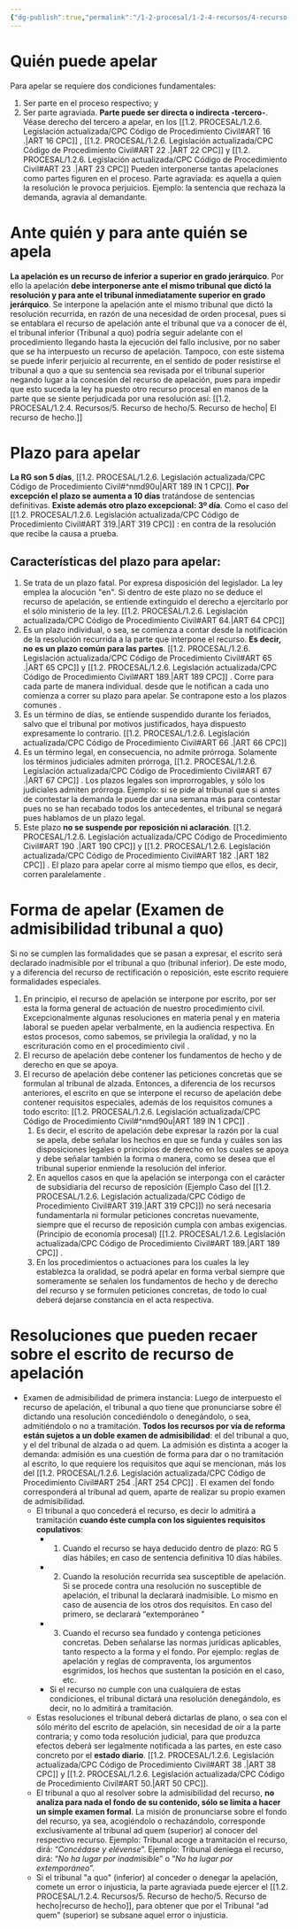 ```yaml
---
{"dg-publish":true,"permalink":"/1-2-procesal/1-2-4-recursos/4-recurso-de-apelacion/4-2-interposicion-del-recurso-de-apelacion/","tags":["Procesal"]}
---
```


# Quién puede apelar

Para apelar se requiere dos condiciones fundamentales:
1. Ser parte en el proceso respectivo; y
 2. Ser parte agraviada.
**Parte puede ser directa o indirecta -tercero-**. Véase derecho del tercero a apelar, en los [[1.2. PROCESAL/1.2.6. Legislación actualizada/CPC Código de Procedimiento Civil#ART 16 .\|ART 16 CPC]] , [[1.2. PROCESAL/1.2.6. Legislación actualizada/CPC Código de Procedimiento Civil#ART 22 .\|ART 22 CPC]]  y [[1.2. PROCESAL/1.2.6. Legislación actualizada/CPC Código de Procedimiento Civil#ART 23 .\|ART 23 CPC]]
Pueden interponerse tantas apelaciones como partes figuren en el proceso.
Parte agraviada: es aquella a quien la resolución le provoca perjuicios. Ejemplo: la sentencia que rechaza la demanda, agravia al demandante.

# Ante quién y para ante quién se apela

**La apelación es un recurso de inferior a superior en grado jerárquico**. Por ello la apelación **debe interponerse ante el mismo tribunal que dictó la resolución y para ante el tribunal inmediatamente superior en grado jerárquico**.
Se interpone la apelación ante el mismo tribunal que dictó la resolución recurrida, en razón de una necesidad de orden procesal, pues si se entablara el recurso de apelación ante el tribunal que va a conocer de él, el tribunal inferior (Tribunal a quo) podría seguir adelante con el procedimiento llegando hasta la ejecución del fallo inclusive, por no saber que se ha interpuesto un recurso de apelación.
Tampoco, con este sistema se puede inferir perjuicio al recurrente, en el sentido de poder resistirse el tribunal a quo a que su sentencia sea revisada por el tribunal superior negando lugar a la concesión del recurso de apelación, pues para impedir que esto suceda la ley ha puesto otro recurso procesal en manos de la parte que se siente perjudicada por una resolución así: [[1.2. PROCESAL/1.2.4. Recursos/5. Recurso de hecho/5. Recurso de hecho\| El recurso de hecho.]]

# Plazo para apelar

**La RG son 5 días**, [[1.2. PROCESAL/1.2.6. Legislación actualizada/CPC Código de Procedimiento Civil#^nmd90u\|ART 189 IN 1 CPC]]. **Por excepción el plazo se aumenta a 10 días** tratándose de sentencias definitivas. **Existe además otro plazo excepcional: 3º día**. Como el caso del [[1.2. PROCESAL/1.2.6. Legislación actualizada/CPC Código de Procedimiento Civil#ART 319.\|ART 319 CPC]] : en contra de la resolución que recibe la causa a prueba.

## Características del plazo para apelar:

 1. Se trata de un plazo fatal. Por expresa disposición del legislador. La ley emplea la alocución "en". Si dentro de este plazo no se deduce el recurso de apelación, se entiende extinguido el derecho a ejercitarlo por el sólo ministerio de la ley. [[1.2. PROCESAL/1.2.6. Legislación actualizada/CPC Código de Procedimiento Civil#ART 64.\|ART 64 CPC]]
 2. Es un plazo individual, o sea, se comienza a contar desde la notificación de la resolución recurrida a la parte que interpone el recurso. **Es decir, no es un plazo común para las partes**. [[1.2. PROCESAL/1.2.6. Legislación actualizada/CPC Código de Procedimiento Civil#ART 65 .\|ART 65 CPC]]  y  [[1.2. PROCESAL/1.2.6. Legislación actualizada/CPC Código de Procedimiento Civil#ART 189.\|ART 189 CPC]] . Corre para cada parte de manera individual. desde que le notifican a cada uno comienza a correr su plazo para apelar. Se contrapone esto a los plazos comunes .
 3. Es un término de días, se entiende suspendido durante los feriados, salvo que el tribunal por motivos justificados, haya dispuesto expresamente lo contrario. [[1.2. PROCESAL/1.2.6. Legislación actualizada/CPC Código de Procedimiento Civil#ART 66 .\|ART 66 CPC]]
 4. Es un término legal, en consecuencia, no admite prórroga. Solamente los términos judiciales admiten prórroga, [[1.2. PROCESAL/1.2.6. Legislación actualizada/CPC Código de Procedimiento Civil#ART 67 .\|ART 67 CPC]] . Los plazos legales son improrrogables, y sólo los judiciales admiten prórroga. Ejemplo: si se pide al tribunal que si antes de contestar la demanda le puede dar una semana más para contestar pues no se han recabado todos los antecedentes, el tribunal se negará pues hablamos de un plazo legal.
5. Este plazo **no se suspende por reposición ni aclaración**. [[1.2. PROCESAL/1.2.6. Legislación actualizada/CPC Código de Procedimiento Civil#ART 190 .\|ART 190 CPC]]  y [[1.2. PROCESAL/1.2.6. Legislación actualizada/CPC Código de Procedimiento Civil#ART 182 .\|ART 182 CPC]] . El plazo para apelar corre al mismo tiempo que ellos, es decir, corren paralelamente .

# Forma de apelar (Examen de admisibilidad tribunal a quo)

Si no se cumplen las formalidades que se pasan a expresar, el escrito será declarado inadmisible por el tribunal a quo (tribunal inferior). De este modo, y a diferencia del recurso de rectificación o reposición, este escrito requiere formalidades especiales.

1. En principio, el recurso de apelación se interpone por escrito, por ser esta la forma general de actuación de nuestro procedimiento civil. Excepcionalmente algunas resoluciones en materia penal y en materia laboral se pueden apelar verbalmente, en la audiencia respectiva. En estos procesos, como sabemos, se privilegia la oralidad, y no la escrituración como en el procedimiento civil .
 2. El recurso de apelación debe contener los fundamentos de hecho y de derecho en que se apoya.
 3. El recurso de apelación debe contener las peticiones concretas que se formulan al tribunal de alzada. Entonces, a diferencia de los recursos anteriores, el escrito en que se interpone el recurso de apelación debe contener requisitos especiales, además de los requisitos comunes a todo escrito: [[1.2. PROCESAL/1.2.6. Legislación actualizada/CPC Código de Procedimiento Civil#^nmd90u\|ART 189 IN 1 CPC]] .
	 1. Es decir, el escrito de apelación debe expresar la razón por la cual se apela, debe señalar los hechos en que se funda y cuáles son las disposiciones legales o principios de derecho en los cuales se apoya y debe señalar también la forma o manera, como se desea que el tribunal superior enmiende la resolución del inferior.
	 2. En aquellos casos en que la apelación se interponga con el carácter de subsidiaria del recurso de reposición (Ejemplo Caso del [[1.2. PROCESAL/1.2.6. Legislación actualizada/CPC Código de Procedimiento Civil#ART 319.\|ART 319 CPC]]) no será necesaria fundamentarla ni formular peticiones concretas nuevamente, siempre que el recurso de reposición cumpla con ambas exigencias. (Principio de economía procesal) [[1.2. PROCESAL/1.2.6. Legislación actualizada/CPC Código de Procedimiento Civil#ART 189.\|ART 189 CPC]] .
	 3. En los procedimientos o actuaciones para los cuales la ley establezca la oralidad, se podrá apelar en forma verbal siempre que someramente se señalen los fundamentos de hecho y de derecho del recurso y se formulen peticiones concretas, de todo lo cual deberá dejarse constancia en el acta respectiva.

# Resoluciones que pueden recaer sobre el escrito de recurso de apelación

- Examen de admisibilidad de primera instancia: Luego de interpuesto el recurso de apelación, el tribunal a quo tiene que pronunciarse sobre él dictando una resolución concediéndolo o denegándolo, o sea, admitiéndolo o no a tramitación. **Todos los recursos por vía de reforma están sujetos a un doble examen de admisibilidad**: el del tribunal a quo, y el del tribunal de alzada o ad quem. La admisión es distinta a acoger la demanda: admisión es una cuestión de forma para dar o no tramitación al escrito, lo que requiere los requisitos que aquí se mencionan, más los del [[1.2. PROCESAL/1.2.6. Legislación actualizada/CPC Código de Procedimiento Civil#ART 254 .\|ART 254 CPC]] . El examen del fondo corresponderá al tribunal ad quem, aparte de realizar su propio examen de admisibilidad. 
	- El tribunal a quo concederá el recurso, es decir lo admitirá a tramitación **cuando éste cumpla con los siguientes requisitos copulativos**:
		- 1. Cuando el recurso se haya deducido dentro de plazo: RG 5 días hábiles; en caso de sentencia definitiva 10 días hábiles.
		- 2. Cuando la resolución recurrida sea susceptible de apelación. Si se procede contra una resolución no susceptible de apelación, el tribunal la declarará inadmisible. Lo mismo en caso de ausencia de los otros dos requisitos. En caso del primero, se declarará “extemporáneo ”
		- 3. Cuando el recurso sea fundado y contenga peticiones concretas. Deben señalarse las normas jurídicas aplicables, tanto respecto a la forma y el fondo. Por ejemplo: reglas de apelación y reglas de compraventa, los argumentos esgrimidos, los hechos que sustentan la posición en el caso, etc.
		- Si el recurso no cumple con una cualquiera de estas condiciones, el tribunal dictará una resolución denegándolo, es decir, no lo admitirá a tramitación.
	- Estas resoluciones el tribunal deberá dictarlas de plano, o sea con el sólo mérito del escrito de apelación, sin necesidad de oír a la parte contraria; y como toda resolución judicial, para que produzca efectos deberá ser legalmente notificada a las partes, en este caso concreto por el **estado diario**. [[1.2. PROCESAL/1.2.6. Legislación actualizada/CPC Código de Procedimiento Civil#ART 38 .\|ART 38 CPC]] y [[1.2. PROCESAL/1.2.6. Legislación actualizada/CPC Código de Procedimiento Civil#ART 50.\|ART 50 CPC]].
	- El tribunal a quo al resolver sobre la admisibilidad del recurso, **no analiza para nada el fondo de su contenido, sólo se limita a hacer un simple examen formal**. La misión de pronunciarse sobre el fondo del recurso, ya sea, acogiéndolo o rechazándolo, corresponde exclusivamente al tribunal ad quem (superior) al conocer del respectivo recurso. Ejemplo: Tribunal acoge a tramitación el recurso, dirá: “*Concédase y elévense*”. Ejemplo: Tribunal deniega el recurso, dirá: “*No ha lugar por inadmisible*” o “*No ha lugar por extemporáneo*”.
	- Si el tribunal "a quo" (inferior) al conceder o denegar la apelación, comete un error o injusticia, la parte agraviada puede ejercer el [[1.2. PROCESAL/1.2.4. Recursos/5. Recurso de hecho/5. Recurso de hecho\|recurso de hecho]], para obtener que por el Tribunal “ad quem” (superior) se subsane aquel error o injusticia.
